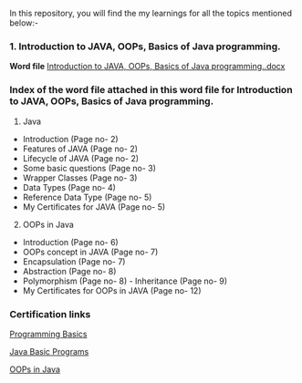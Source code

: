 In this repository, you will find the my learnings for all the topics mentioned below:-
### 1. Introduction to JAVA, OOPs, Basics of Java programming.
**Word file**
[Introduction to JAVA, OOPs, Basics of Java programming..docx](https://github.com/rachnaggarwal/Unit-One-CSS-Corp/files/7310606/Introduction.to.JAVA.OOPs.Basics.of.Java.programming.docx)
  
 ### Index of the word file attached in this word file for Introduction to JAVA, OOPs, Basics of Java programming.

1.	Java
-  Introduction                                     (Page no- 2)                                                                                        
- Features of JAVA                                  (Page no- 2)                                                                                                    
- Lifecycle of JAVA                                 (Page no- 2)                                                                                                      
- Some basic questions                              (Page no- 3)                                                                                               
- Wrapper Classes                                   (Page no- 3)                                                                                                    
- Data Types                                        (Page no- 4)                                                                              
- Reference Data Type                               (Page no- 5)               
- My Certificates for JAVA                          (Page no- 5)                                                                                                                                                         

2.	OOPs in Java
-  Introduction                                     (Page no- 6)                                                                                                        
- OOPs concept in JAVA                              (Page no- 7)                                                       
- Encapsulation              		                    (Page no- 7)                                                     
- Abstraction		                                    (Page no- 8)                    
- Polymorphism		                                  (Page no- 8)                                                                                                                   - Inheritance                                       (Page no- 9)    
- My Certificates for OOPs in JAVA                  (Page no- 12)            

### Certification links 
[Programming Basics](https://olympus1.greatlearning.in/course_certificate/PBXTVRTC)

[Java Basic Programs](https://olympus1.greatlearning.in/course_certificate/JMCHJKYV)

[OOPs in Java](https://olympus1.greatlearning.in/course_certificate/FNDZUAWH)
                                                                                                                                                 
